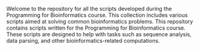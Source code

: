 Welcome to the repository for all the scripts developed during the Programming for Bioinformatics course. This collection includes various scripts aimed at solving common bioinformatics problems.
This repository contains scripts written for the Programming for Bioinformatics course. These scripts are designed to help with tasks such as sequence analysis, data parsing, and other bioinformatics-related computations.
